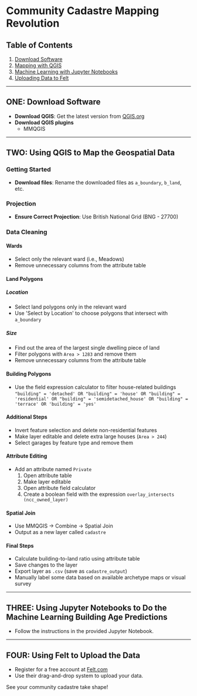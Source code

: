 # Community Cadastre Mapping Revolution

## Table of Contents
1. [Download Software](#one-download-software)
2. [Mapping with QGIS](#two-using-qgis-to-map-the-geospatial-data)
3. [Machine Learning with Jupyter Notebooks](#three-using-jupyter-notebooks-to-do-the-machine-learning-building-age-predictions)
4. [Uploading Data to Felt](#four-using-felt-to-upload-the-data)

---

## ONE: Download Software
- **Download QGIS**: Get the latest version from [QGIS.org](https://www.qgis.org/en/site/forusers/download.html)
- **Download QGIS plugins**
  - MMQGIS

---

## TWO: Using QGIS to Map the Geospatial Data

### Getting Started
- **Download files**: Rename the downloaded files as `a_boundary`, `b_land`, etc.

### Projection
- **Ensure Correct Projection**: Use British National Grid (BNG - 27700)

### Data Cleaning

#### Wards
- Select only the relevant ward (i.e., Meadows)
- Remove unnecessary columns from the attribute table

#### Land Polygons

##### Location
- Select land polygons only in the relevant ward
- Use 'Select by Location' to choose polygons that intersect with `a_boundary`

##### Size
- Find out the area of the largest single dwelling piece of land
- Filter polygons with `Area > 1283` and remove them
- Remove unnecessary columns from the attribute table

#### Building Polygons
- Use the field expression calculator to filter house-related buildings  
  `"building" = 'detached' OR "building" = 'house' OR "building" = 'residential' OR "building" = 'semidetached_house' OR "building" = 'terrace' OR 'building' = 'yes'`

#### Additional Steps
- Invert feature selection and delete non-residential features
- Make layer editable and delete extra large houses (`Area > 244`)
- Select garages by feature type and remove them

#### Attribute Editing
- Add an attribute named `Private`
  1. Open attribute table
  2. Make layer editable
  3. Open attribute field calculator
  4. Create a boolean field with the expression `overlay_intersects (ncc_owned_layer)`

#### Spatial Join
- Use MMQGIS -> Combine -> Spatial Join
- Output as a new layer called `cadastre`

#### Final Steps
- Calculate building-to-land ratio using attribute table
- Save changes to the layer
- Export layer as `.csv` (save as `cadastre_output`)
- Manually label some data based on available archetype maps or visual survey

---

## THREE: Using Jupyter Notebooks to Do the Machine Learning Building Age Predictions
- Follow the instructions in the provided Jupyter Notebook.

---

## FOUR: Using Felt to Upload the Data
- Register for a free account at [Felt.com](https://www.felt.com)
- Use their drag-and-drop system to upload your data.

See your community cadastre take shape!

